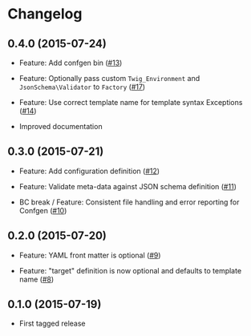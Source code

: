 # Changelog

## 0.4.0 (2015-07-24)

*   Feature: Add confgen bin
    ([#13](https://github.com/clue/php-confgen/pull/13))

*   Feature: Optionally pass custom `Twig_Environment` and `JsonSchema\Validator` to `Factory`
    ([#17](https://github.com/clue/php-confgen/pull/17))

*   Feature: Use correct template name for template syntax Exceptions
    ([#14](https://github.com/clue/php-confgen/pull/14))

*   Improved documentation

## 0.3.0 (2015-07-21)

*   Feature: Add configuration definition
    ([#12](https://github.com/clue/php-confgen/pull/12))

*   Feature: Validate meta-data against JSON schema definition
    ([#11](https://github.com/clue/php-confgen/pull/11))

*   BC break / Feature: Consistent file handling and error reporting for Confgen
    ([#10](https://github.com/clue/php-confgen/pull/10))

## 0.2.0 (2015-07-20)

*   Feature: YAML front matter is optional
    ([#9](https://github.com/clue/php-confgen/pull/9))

*   Feature: "target" definition is now optional and defaults to template name
    ([#8](https://github.com/clue/php-confgen/pull/8))

## 0.1.0 (2015-07-19)

*   First tagged release
